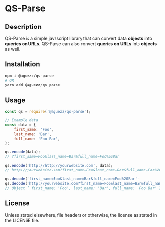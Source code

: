 # QS-Parse

## Description

QS-Parse is a simple javascript library that can convert data **objects** into **queries on URLs**. QS-Parse can also convert **queries on URLs** into **objects** as well.

## Installation

```bash
npm i @aguezz/qs-parse
# OR
yarn add @aguezz/qs-parse
```

## Usage

```javascript
const qs = require('@aguezz/qs-parse');

// Example data
const data = {
    first_name: 'Foo',
    last_name: 'Bar',
    full_name: 'Foo Bar',
};

qs.encode(data);
// ?first_name=Foo&last_name=Bar&full_name=Foo%20Bar

qs.encode('http://http://yourwebsite.com', data);
// http://yourwebsite.com?first_name=Foo&last_name=Bar&full_name=Foo%20Bar

qs.decode('first_name=Foo&last_name=Bar&full_name=Foo%20Bar')
qs.decode('http://yourwebsite.com?first_name=Foo&last_name=Bar&full_name=Foo%20Bar')
// Object { first_name: 'Foo', last_name: 'Bar', full_name: 'Foo Bar' }

```

## License

Unless stated elsewhere, file headers or otherwise, the license as stated in the LICENSE file.
